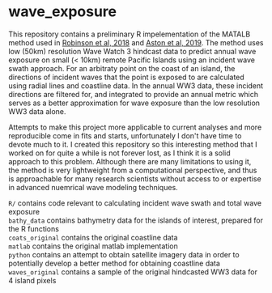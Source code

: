 # wave_exposure

This repository contains a preliminary R impelementation of the MATALB method used in [Robinson et al, 2018](https://doi.org/10.1007/s00338-018-01737-w) and [Aston et al, 2019](https://doi.org/10.1111/ecog.04097). The method uses low (50km) resolution Wave Watch 3 hindcast data to predict annual wave exposure on small (< 10km) remote Pacific Islands using an incident wave swath approach. For an arbitraty point on the coast of an island, the directions of incident waves that the point is exposed to are calculated using radial lines and coastline data. In the annual WW3 data, these incident directions are filtered for, and integrated to provide an annual metric which serves as a better approximation for wave exposure than the low resolution WW3 data alone.

Attempts to make this project more applicable to current analyses and more reproducible come in fits and starts, unfortunately I don't have time to devote much to it. I created this repository so this interesting method that I worked on for quite a while is not forever lost, as I think it is a solid approach to this problem. Although there are many limitations to using it, the method is very lightweight from a computational perspective, and thus is approachable for many research scientists without access to or expertise in advanced nuemrical wave modeling techniques.

`R/` contains code relevant to calculating incident wave swath and total wave exposure  
`bathy_data` contains bathymetry data for the islands of interest, prepared for the R functions  
`coats_original` contains the original coastline data  
`matlab` contains the original matlab implementation  
`python` contains an attempt to obtain satellite imagery data in order to potentially develop a better method for obtaining coastline data  
`waves_original` contains a sample of the original hindcasted WW3 data for 4 island pixels  


